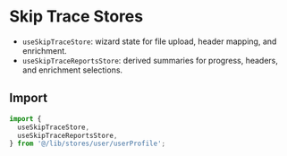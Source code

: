 # Skip Trace Stores

- `useSkipTraceStore`: wizard state for file upload, header mapping, and enrichment.
- `useSkipTraceReportsStore`: derived summaries for progress, headers, and enrichment selections.

## Import

```ts
import {
  useSkipTraceStore,
  useSkipTraceReportsStore,
} from '@/lib/stores/user/userProfile';
```
